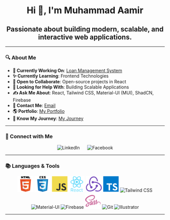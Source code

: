 <div align="center">
<h1>Hi 👋, I'm Muhammad Aamir</h1>

<h2>Passionate about building modern, scalable, and interactive web applications.</h2>
</div>

---

### 🔍 About Me
- **🔄 Currently Working On**: [Loan Management System](#)
- **✨ Currently Learning**: Frontend Technologies
- **🙌 Open to Collaborate**: Open-source projects in React
- **🤞 Looking for Help With**: Building Scalable Applications
- **✍️ Ask Me About**: React, Tailwind CSS, Material-UI (MUI), ShadCN, Firebase
- **📧 Contact Me**: [Email](mailto:sk0939062@gmail.com)
- **🌎 Portfolio**: [My Portfolio](https://aamirportfolio.vercel.app/)
- **📖 Know My Journey**: [My Journey](https://aamirportfolio.vercel.app/)

---

### 🔗 Connect with Me
<div align="center">
  <a href="https://www.linkedin.com/in/muhammad-aamir-a9544525a/" target="_blank" style="margin: 0 10px; text-decoration: none;">
    <img src="https://img.shields.io/badge/LinkedIn-0A66C2?style=for-the-badge&logo=linkedin&logoColor=white" alt="LinkedIn">
  </a>
  <a href="https://www.facebook.com/" target="_blank" style="margin: 0 10px; text-decoration: none;">
    <img src="https://img.shields.io/badge/Facebook-1877F2?style=for-the-badge&logo=facebook&logoColor=white" alt="Facebook">
  </a>
</div>

---

### 📚 Languages & Tools
<div align="center">
  <img src="https://raw.githubusercontent.com/devicons/devicon/master/icons/html5/html5-original-wordmark.svg" alt="HTML5" width="50" height="50" />
  <img src="https://raw.githubusercontent.com/devicons/devicon/master/icons/css3/css3-original-wordmark.svg" alt="CSS3" width="50" height="50" />
  <img src="https://raw.githubusercontent.com/devicons/devicon/master/icons/javascript/javascript-original.svg" alt="JavaScript" width="50" height="50" />
  <img src="https://raw.githubusercontent.com/devicons/devicon/master/icons/react/react-original-wordmark.svg" alt="React" width="50" height="50" />
  <img src="https://raw.githubusercontent.com/devicons/devicon/master/icons/redux/redux-original.svg" alt="Redux" width="50" height="50" />
  <img src="https://raw.githubusercontent.com/devicons/devicon/master/icons/typescript/typescript-original.svg" alt="TypeScript" width="50" height="50" />
  <img src="https://www.vectorlogo.zone/logos/tailwindcss/tailwindcss-icon.svg" alt="Tailwind CSS" width="50" height="50" />
  <img src="https://mui.com/static/logo.png" alt="Material-UI" width="50" height="50" />
  <img src="https://www.vectorlogo.zone/logos/firebase/firebase-icon.svg" alt="Firebase" width="50" height="50" />
  <img src="https://raw.githubusercontent.com/devicons/devicon/master/icons/sass/sass-original.svg" alt="Sass" width="50" height="50" />
  <img src="https://www.vectorlogo.zone/logos/git-scm/git-scm-icon.svg" alt="Git" width="50" height="50" />
  <img src="https://www.vectorlogo.zone/logos/adobe_illustrator/adobe_illustrator-icon.svg" alt="Illustrator" width="50" height="50" />
</div>

---






